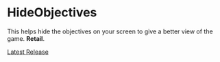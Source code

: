 # HideObjectives
This helps hide the objectives on your screen to give a better view of the game. **Retail**.

[Latest Release](https://github.com/ArjanL12/WOW-Addons/tree/main/HideObjectives)
